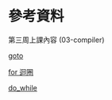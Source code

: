 # 參考資料

第三周上課內容 (03-compiler)

[goto](https://openhome.cc/Gossip/CGossip/BreakContinueGoto.html)

[for 迴圈](https://openhome.cc/Gossip/CGossip/forStatement.html)

[do_while](https://openhome.cc/Gossip/CGossip/switchStatement.html)
